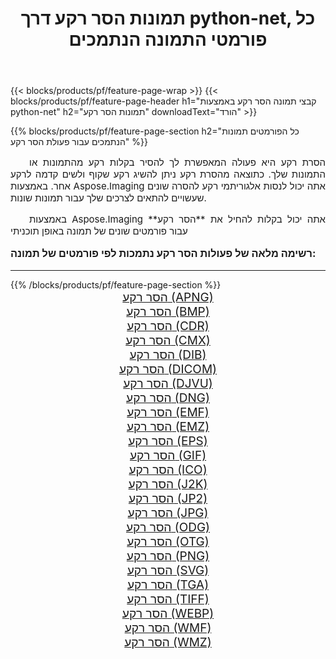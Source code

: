 ﻿---
title: תמונות הסר רקע דרך python-net, כל פורמטי התמונה הנתמכים 
weight: 3920
url: /he/python-net/remove-background/ 
lang: he
langdirlevel: 2
locales: zh-hans,ja,it,ru,de,es,fr,nl,id,lt,pl,pt,vi,tr,ko,zh-hant,ar,hi,th,sv,cs,uk,he
description: באמצעות Aspose.Imaging תוכל בקלות הסר רקע תמונות באמצעות python-net
---

{{< blocks/products/pf/feature-page-wrap >}}
{{< blocks/products/pf/feature-page-header h1="קבצי תמונה הסר רקע באמצעות python-net" h2="תמונות הסר רקע" downloadText="הורד" >}}


{{% blocks/products/pf/feature-page-section  h2="כל הפורמטים  תמונות הנתמכים עבור פעולת הסר רקע" %}}
<p align="justify" style="text-indent:2em;font-size:15px;">
הסרת רקע היא פעולה המאפשרת לך להסיר בקלות רקע מהתמונות או התמונות שלך. כתוצאה מהסרת רקע ניתן להשיג רקע שקוף ולשים קדמה לרקע אחר. באמצעות Aspose.Imaging אתה יכול לנסות אלגוריתמי רקע להסרה שונים שעשויים להתאים לצרכים שלך עבור תמונות שונות.
</p>
<p align="justify" style="text-indent:2em;font-size:15px;">
באמצעות Aspose.Imaging אתה יכול בקלות להחיל את **הסר רקע** עבור פורמטים שונים של תמונה באופן תוכניתי
</p>
<h3 style="margin-top:16px;">
רשימה מלאה של פעולות הסר רקע נתמכות לפי פורמטים של תמונה:
</h3>
<hr/>
{{% /blocks/products/pf/feature-page-section %}}
<div class="container-fluid productfamilypage bg-gray">
    <div class="convertypes bg-gray agp-content section">
        <div class="container">
		<div class="row other-converters" style="gap: 10px;font-size: 19px;text-align:center;">
		    <div class='col-md-3 other-converter remove-lp remove-rp'><a href="/imaging/he/python-net/remove-background/apng/" style="padding:15px;">הסר רקע (APNG)</a></div><div class='col-md-3 other-converter remove-lp remove-rp'><a href="/imaging/he/python-net/remove-background/bmp/" style="padding:15px;">הסר רקע (BMP)</a></div><div class='col-md-3 other-converter remove-lp remove-rp'><a href="/imaging/he/python-net/remove-background/cdr/" style="padding:15px;">הסר רקע (CDR)</a></div><div class='col-md-3 other-converter remove-lp remove-rp'><a href="/imaging/he/python-net/remove-background/cmx/" style="padding:15px;">הסר רקע (CMX)</a></div><div class='col-md-3 other-converter remove-lp remove-rp'><a href="/imaging/he/python-net/remove-background/dib/" style="padding:15px;">הסר רקע (DIB)</a></div><div class='col-md-3 other-converter remove-lp remove-rp'><a href="/imaging/he/python-net/remove-background/dicom/" style="padding:15px;">הסר רקע (DICOM)</a></div><div class='col-md-3 other-converter remove-lp remove-rp'><a href="/imaging/he/python-net/remove-background/djvu/" style="padding:15px;">הסר רקע (DJVU)</a></div><div class='col-md-3 other-converter remove-lp remove-rp'><a href="/imaging/he/python-net/remove-background/dng/" style="padding:15px;">הסר רקע (DNG)</a></div><div class='col-md-3 other-converter remove-lp remove-rp'><a href="/imaging/he/python-net/remove-background/emf/" style="padding:15px;">הסר רקע (EMF)</a></div><div class='col-md-3 other-converter remove-lp remove-rp'><a href="/imaging/he/python-net/remove-background/emz/" style="padding:15px;">הסר רקע (EMZ)</a></div><div class='col-md-3 other-converter remove-lp remove-rp'><a href="/imaging/he/python-net/remove-background/eps/" style="padding:15px;">הסר רקע (EPS)</a></div><div class='col-md-3 other-converter remove-lp remove-rp'><a href="/imaging/he/python-net/remove-background/gif/" style="padding:15px;">הסר רקע (GIF)</a></div><div class='col-md-3 other-converter remove-lp remove-rp'><a href="/imaging/he/python-net/remove-background/ico/" style="padding:15px;">הסר רקע (ICO)</a></div><div class='col-md-3 other-converter remove-lp remove-rp'><a href="/imaging/he/python-net/remove-background/j2k/" style="padding:15px;">הסר רקע (J2K)</a></div><div class='col-md-3 other-converter remove-lp remove-rp'><a href="/imaging/he/python-net/remove-background/jp2/" style="padding:15px;">הסר רקע (JP2)</a></div><div class='col-md-3 other-converter remove-lp remove-rp'><a href="/imaging/he/python-net/remove-background/jpg/" style="padding:15px;">הסר רקע (JPG)</a></div><div class='col-md-3 other-converter remove-lp remove-rp'><a href="/imaging/he/python-net/remove-background/odg/" style="padding:15px;">הסר רקע (ODG)</a></div><div class='col-md-3 other-converter remove-lp remove-rp'><a href="/imaging/he/python-net/remove-background/otg/" style="padding:15px;">הסר רקע (OTG)</a></div><div class='col-md-3 other-converter remove-lp remove-rp'><a href="/imaging/he/python-net/remove-background/png/" style="padding:15px;">הסר רקע (PNG)</a></div><div class='col-md-3 other-converter remove-lp remove-rp'><a href="/imaging/he/python-net/remove-background/svg/" style="padding:15px;">הסר רקע (SVG)</a></div><div class='col-md-3 other-converter remove-lp remove-rp'><a href="/imaging/he/python-net/remove-background/tga/" style="padding:15px;">הסר רקע (TGA)</a></div><div class='col-md-3 other-converter remove-lp remove-rp'><a href="/imaging/he/python-net/remove-background/tiff/" style="padding:15px;">הסר רקע (TIFF)</a></div><div class='col-md-3 other-converter remove-lp remove-rp'><a href="/imaging/he/python-net/remove-background/webp/" style="padding:15px;">הסר רקע (WEBP)</a></div><div class='col-md-3 other-converter remove-lp remove-rp'><a href="/imaging/he/python-net/remove-background/wmf/" style="padding:15px;">הסר רקע (WMF)</a></div><div class='col-md-3 other-converter remove-lp remove-rp'><a href="/imaging/he/python-net/remove-background/wmz/" style="padding:15px;">הסר רקע (WMZ)</a></div>
                </div>
        </div>
    </div>
</div>
<br/>
